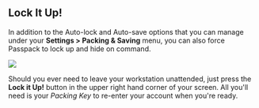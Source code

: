 ## **Lock It Up!**

In addition to the Auto-lock and Auto-save options that you can manage under your **Settings &gt; Packing & Saving** menu, you can also force Passpack to lock up and hide on command.

![](/assets/assets%2F-LCBoecSUMMtKc_rFkkd%2F-LF45IXTpDq38N-Lcni_%2F-LF5nMIvXvQB1BFWjZr5%2F1click-lockup-update.jpg)

Should you ever need to leave your workstation unattended, just press the **Lock it Up!** button in the upper right hand corner of your screen. All you'll need is your _Packing Key_ to re-enter your account when you're ready.

